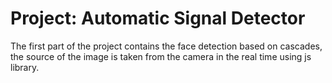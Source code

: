 # Project: Automatic Signal Detector

The first part of the project contains the face detection based on cascades, the source of the image is taken from the camera in the real time using js library. 
